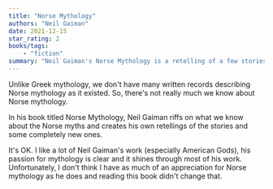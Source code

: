 ```yaml
---
title: "Norse Mythology"
authors: "Neil Gaiman"
date: 2021-12-15
star_rating: 2
books/tags:
    - "fiction"
summary: "Neil Gaiman's Norse Mythology is a retelling of a few stories from Norse mythology (which we don't know very much about). I'm a fan of Neil Gaiman's work generally but I found this to be quite boring."
---
```

Unlike Greek mythology, we don't have many written records describing Norse mythology as it existed. So, there's not really much we know about Norse mythology.

In his book titled Norse Mythology, Neil Gaiman riffs on what we know about the Norse myths and creates his own retellings of the stories and some completely new ones.

It's OK. I like a lot of Neil Gaiman's work (especially American Gods), his passion for mythology is clear and it shines through most of his work. Unfortunately, I don't think I have as much of an appreciation for Norse mythology as he does and reading this book didn't change that.

